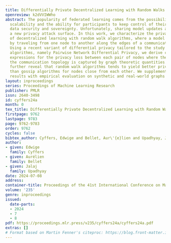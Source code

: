 ```yaml
---
title: Differentially Private Decentralized Learning with Random Walks
openreview: k2dVVIWWho
abstract: The popularity of federated learning comes from the possibility of better
  scalability and the ability for participants to keep control of their data, improving
  data security and sovereignty. Unfortunately, sharing model updates also creates
  a new privacy attack surface. In this work, we characterize the privacy guarantees
  of decentralized learning with random walk algorithms, where a model is updated
  by traveling from one node to another along the edges of a communication graph.
  Using a recent variant of differential privacy tailored to the study of decentralized
  algorithms, namely Pairwise Network Differential Privacy, we derive closed-form
  expressions for the privacy loss between each pair of nodes where the impact of
  the communication topology is captured by graph theoretic quantities. Our results
  further reveal that random walk algorithms tends to yield better privacy guarantees
  than gossip algorithms for nodes close from each other. We supplement our theoretical
  results with empirical evaluation on synthetic and real-world graphs and datasets.
layout: inproceedings
series: Proceedings of Machine Learning Research
publisher: PMLR
issn: 2640-3498
id: cyffers24a
month: 0
tex_title: Differentially Private Decentralized Learning with Random Walks
firstpage: 9762
lastpage: 9783
page: 9762-9783
order: 9762
cycles: false
bibtex_author: Cyffers, Edwige and Bellet, Aur\'{e}lien and Upadhyay, Jalaj
author:
- given: Edwige
  family: Cyffers
- given: Aurélien
  family: Bellet
- given: Jalaj
  family: Upadhyay
date: 2024-07-08
address:
container-title: Proceedings of the 41st International Conference on Machine Learning
volume: '235'
genre: inproceedings
issued:
  date-parts:
  - 2024
  - 7
  - 8
pdf: https://proceedings.mlr.press/v235/cyffers24a/cyffers24a.pdf
extras: []
# Format based on Martin Fenner's citeproc: https://blog.front-matter.io/posts/citeproc-yaml-for-bibliographies/
---
```

